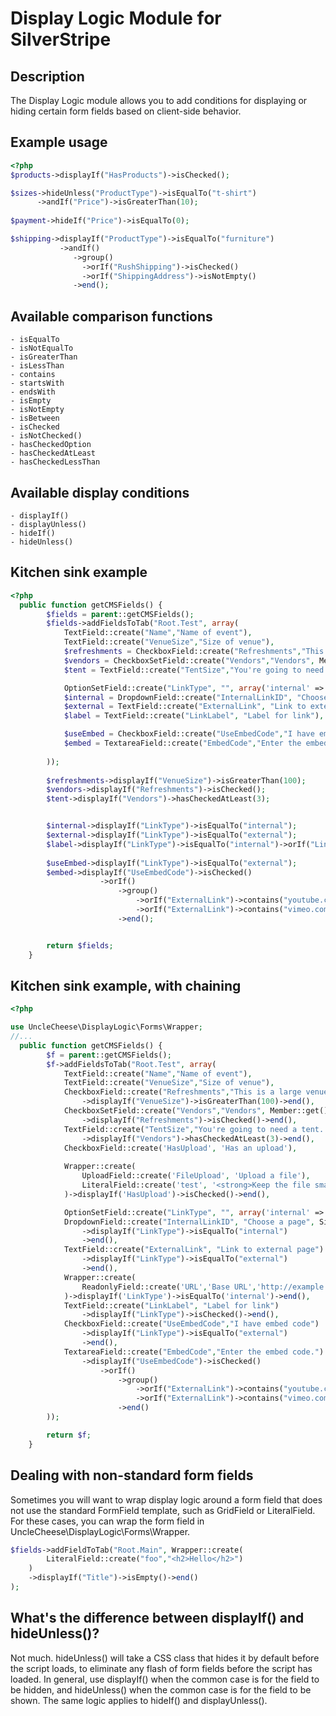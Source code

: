 # Display Logic Module for SilverStripe

## Description
The Display Logic module allows you to add conditions for displaying or hiding certain form fields based on client-side behavior.

## Example usage
```php
<?php
$products->displayIf("HasProducts")->isChecked();

$sizes->hideUnless("ProductType")->isEqualTo("t-shirt")
      ->andIf("Price")->isGreaterThan(10);
      
$payment->hideIf("Price")->isEqualTo(0);

$shipping->displayIf("ProductType")->isEqualTo("furniture")
           ->andIf()
              ->group()
                ->orIf("RushShipping")->isChecked()
                ->orIf("ShippingAddress")->isNotEmpty()
              ->end();
```

## Available comparison functions
    - isEqualTo
    - isNotEqualTo
    - isGreaterThan
    - isLessThan
    - contains
    - startsWith
    - endsWith
    - isEmpty
    - isNotEmpty
    - isBetween
    - isChecked
    - isNotChecked()
    - hasCheckedOption
    - hasCheckedAtLeast
    - hasCheckedLessThan
    
## Available display conditions
    - displayIf()
    - displayUnless()
    - hideIf()
    - hideUnless()

## Kitchen sink example
```php
<?php
  public function getCMSFields() {
		$fields = parent::getCMSFields();
		$fields->addFieldsToTab("Root.Test", array(
			TextField::create("Name","Name of event"),
			TextField::create("VenueSize","Size of venue"),
			$refreshments = CheckboxField::create("Refreshments","This is a large venue. Are there refreshments?"),							
			$vendors = CheckboxSetField::create("Vendors","Vendors", Member::get()->map()),				
			$tent = TextField::create("TentSize","You're going to need a tent. What size is it?"),

			OptionSetField::create("LinkType", "", array('internal' => 'Link to an internal page', 'external' => 'Link to an external page')),
			$internal = DropdownField::create("InternalLinkID", "Choose a page", SiteTree::get()->map()->toArray())->setEmptyString("-- choose --"),
			$external = TextField::create("ExternalLink", "Link to external page"),
			$label = TextField::create("LinkLabel", "Label for link"),

			$useEmbed = CheckboxField::create("UseEmbedCode","I have embed code"),
			$embed = TextareaField::create("EmbedCode","Enter the embed code.")
			
		));						
		
		$refreshments->displayIf("VenueSize")->isGreaterThan(100);
		$vendors->displayIf("Refreshments")->isChecked();
		$tent->displayIf("Vendors")->hasCheckedAtLeast(3);


		$internal->displayIf("LinkType")->isEqualTo("internal");				
		$external->displayIf("LinkType")->isEqualTo("external");
		$label->displayIf("LinkType")->isEqualTo("internal")->orIf("LinkType")->isEqualTo("external");
		
		$useEmbed->displayIf("LinkType")->isEqualTo("external");
		$embed->displayIf("UseEmbedCode")->isChecked()
					->orIf()
						->group()
							->orIf("ExternalLink")->contains("youtube.com")
							->orIf("ExternalLink")->contains("vimeo.com")
						->end();


		return $fields;
	}
```

## Kitchen sink example, with chaining
```php
<?php

use UncleCheese\DisplayLogic\Forms\Wrapper;
//...
  public function getCMSFields() {
        $f = parent::getCMSFields();
        $f->addFieldsToTab("Root.Test", array(
            TextField::create("Name","Name of event"),
            TextField::create("VenueSize","Size of venue"),
            CheckboxField::create("Refreshments","This is a large venue. Are there refreshments?")
                ->displayIf("VenueSize")->isGreaterThan(100)->end(),
            CheckboxSetField::create("Vendors","Vendors", Member::get()->map())
                ->displayIf("Refreshments")->isChecked()->end(),
            TextField::create("TentSize","You're going to need a tent. What size is it?")
                ->displayIf("Vendors")->hasCheckedAtLeast(3)->end(),
            CheckboxField::create('HasUpload', 'Has an upload'),
            
            Wrapper::create(
            	UploadField::create('FileUpload', 'Upload a file'),
            	LiteralField::create('test', '<strong>Keep the file small!</strong>')
            )->displayIf('HasUpload')->isChecked()->end(),

            OptionSetField::create("LinkType", "", array('internal' => 'Link to an internal page', 'external' => 'Link to an external page')),
            DropdownField::create("InternalLinkID", "Choose a page", SiteTree::get()->map()->toArray())->setEmptyString("-- choose --")
                ->displayIf("LinkType")->isEqualTo("internal")
                ->end(),
            TextField::create("ExternalLink", "Link to external page")
                ->displayIf("LinkType")->isEqualTo("external")
                ->end(),
            Wrapper::create(
            	ReadonlyField::create('URL','Base URL','http://example.com')
            )->displayIf('LinkType')->isEqualTo('internal')->end(),
            TextField::create("LinkLabel", "Label for link")
                ->displayIf("LinkType")->isChecked()->end(),
            CheckboxField::create("UseEmbedCode","I have embed code")
                ->displayIf("LinkType")->isEqualTo("external")              
                ->end(),
            TextareaField::create("EmbedCode","Enter the embed code.")
                ->displayIf("UseEmbedCode")->isChecked()
                    ->orIf()
                        ->group()
                            ->orIf("ExternalLink")->contains("youtube.com")
                            ->orIf("ExternalLink")->contains("vimeo.com")
                        ->end()
        ));                     

		return $f;
	}
```

## Dealing with non-standard form fields
Sometimes you will want to wrap display logic around a form field that does not use the standard FormField template, such as GridField or LiteralField. For these cases, you can wrap the form field in UncleCheese\DisplayLogic\Forms\Wrapper.
```php
$fields->addFieldToTab("Root.Main", Wrapper::create(
		LiteralField::create("foo","<h2>Hello</h2>")
	)
	->displayIf("Title")->isEmpty()->end()
);
```

## What's the difference between displayIf() and hideUnless()?
Not much. hideUnless() will take a CSS class that hides it by default before the script loads, to eliminate any flash of form fields before the script has loaded. In general, use displayIf() when the common case is for the field to be hidden, and hideUnless() when the common case is for the field to be shown.
The same logic applies to hideIf() and displayUnless().


              
